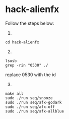 # hack-alienfx

Follow the steps below:

1. 
```
cd hack-alienfx
```

2.
```
lsusb
grep -rin "0530" ./
```
replace 0530 with the id


3.
```
make all
sudo ./run seq/snooze
sudo ./run seq/afx-godark
sudo ./run seq/afx-off
sudo ./run seq/afx-allblue
```


